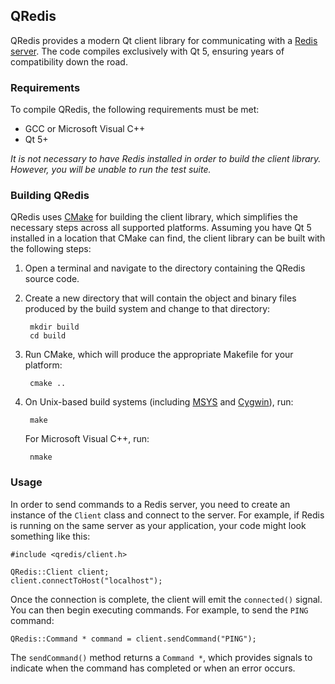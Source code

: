 ## QRedis

QRedis provides a modern Qt client library for communicating with a [Redis server](http://redis.io/). The code compiles exclusively with Qt 5, ensuring years of compatibility down the road.

### Requirements

To compile QRedis, the following requirements must be met:

* GCC or Microsoft Visual C++
* Qt 5+

*It is not necessary to have Redis installed in order to build the client library. However, you will be unable to run the test suite.*

### Building QRedis

QRedis uses [CMake](http://www.cmake.org/) for building the client library, which simplifies the necessary steps across all supported platforms. Assuming you have Qt 5 installed in a location that CMake can find, the client library can be built with the following steps:

1. Open a terminal and navigate to the directory containing the QRedis source code.

2. Create a new directory that will contain the object and binary files produced by the build system and change to that directory:

        mkdir build
        cd build

3. Run CMake, which will produce the appropriate Makefile for your platform:

        cmake ..

4. On Unix-based build systems (including [MSYS](http://www.mingw.org/wiki/MSYS) and [Cygwin](http://www.cygwin.com/)), run:

        make

   For Microsoft Visual C++, run:

        nmake

### Usage

In order to send commands to a Redis server, you need to create an instance of the `Client` class and connect to the server. For example, if Redis is running on the same server as your application, your code might look something like this:

    #include <qredis/client.h>
    
    QRedis::Client client;
    client.connectToHost("localhost");

Once the connection is complete, the client will emit the `connected()` signal. You can then begin executing commands. For example, to send the `PING` command:

    QRedis::Command * command = client.sendCommand("PING");

The `sendCommand()` method returns a `Command *`, which provides signals to indicate when the command has completed or when an error occurs.
